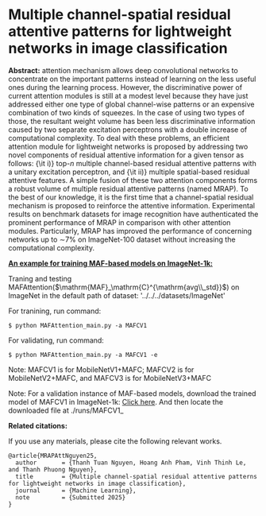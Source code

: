 # Multiple channel-spatial residual attentive patterns for lightweight networks in image classification
**Abstract:**
attention mechanism allows deep convolutional networks to concentrate on the important patterns instead of learning on the less useful ones during the learning process.
However, the discriminative power of current attention modules is still at a modest level because they have just addressed either one type of global channel-wise patterns or an expensive combination of two kinds of squeezes. In the case of using two types of those, the resultant weight volume has been less discriminative information caused by two separate excitation perceptrons with a double increase of computational complexity.
To deal with these problems, an efficient attention module for lightweight networks is proposed by addressing two novel components of residual attentive information for a given tensor as follows: {\it i)} top-$n$ multiple channel-based residual attentive patterns with a unitary excitation perceptron, and {\it ii)} multiple spatial-based residual attentive features.
A simple fusion of these two attention components forms a robust volume of multiple residual attentive patterns (named MRAP).
To the best of our knowledge, it is the first time that a channel-spatial residual mechanism is proposed to reinforce the attentive information.
Experimental results on benchmark datasets for image recognition have authenticated the prominent performance of MRAP in comparison with other attention modules.
Particularly, MRAP has improved the performance of concerning networks up to $\sim$7\% on ImageNet-100 dataset without increasing the computational complexity.

<u>**An example for training MAF-based models on ImageNet-1k:**</u>


Traning and testing MAFAttention($\mathrm{MAF}_\mathrm{C}^{\mathrm{avg\\_std}}$) on ImageNet
in the default path of dataset: '../../../datasets/ImageNet'

For tranining, run command:
```
$ python MAFAttention_main.py -a MAFCV1
```
For validating, run command:
```
$ python MAFAttention_main.py -a MAFCV1 -e
```

Note: MAFCV1 is for MobileNetV1+MAFC; MAFCV2 is for MobileNetV2+MAFC, and MAFCV3 is for MobileNetV3+MAFC

Note: For a validation instance of MAF-based models, download the trained model of MAFCV1 in ImageNet-1k: [Click here](https://drive.google.com/file/d/1YrQTfAk9QYIBcf_l8aAtKG87XxDtVbSE/view?usp=drive_link). And then locate the downloaded file at ./runs/MAFCV1_

**Related citations:**

If you use any materials, please cite the following relevant works.

```
@article{MRAPAttNguyen25,
  author       = {Thanh Tuan Nguyen, Hoang Anh Pham, Vinh Thinh Le, and Thanh Phuong Nguyen},
  title        = {Multiple channel-spatial residual attentive patterns for lightweight networks in image classification},
  journal      = {Machine Learning},
  note         = {Submitted 2025}
}
```
